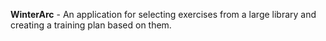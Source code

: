 **WinterArc** - An application for selecting exercises from a large library and creating a training plan based on them.